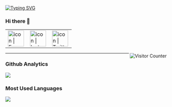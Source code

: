 <a href="https://git.io/typing-svg"><img src="https://readme-typing-svg.herokuapp.com?font=Fira+Code&pause=1000&color=2242F7&background=2DFFAF00&width=435&lines=Hello+%2C+Visitor+!%F0%9F%92%96;I'm+Rushil+from+Taiwan." alt="Typing SVG" /></a>
### Hi there 👋

<!--
**MK1014/MK1014** is a ✨ _special_ ✨ repository because its `README.md` (this file) appears on your GitHub profile.

Here are some ideas to get you started:

- 🔭 I’m currently working on ...
- 🌱 I’m currently learning ...
- 👯 I’m looking to collaborate on ...
- 🤔 I’m looking for help with ...
- 💬 Ask me about ...
- 📫 How to reach me: ...
- 😄 Pronouns: ...
- ⚡ Fun fact: ...
-->

<!--表格還未修改-->
<table>
  <tbody>
    <tr>
      <td><a href="https://www.facebook.com/htchu.taiwan"><img align="left" src="https://user-images.githubusercontent.com/8935531/161361100-1fe2b952-4a79-48ec-8646-58f1f4f9738c.gif" alt="icon | Facebook" width="50"/></a></td>
      <td><a href="https://www.instagram.com/htchu.taiwan/"><img align="left" src="https://user-images.githubusercontent.com/8935531/161361084-a010cae7-5b98-4d09-a189-03862dc6e86e.gif" alt="icon | Instagram" width="50"/></a></td>
      <td><a href="https://twitter.com/htchu.taiwan"><img align="left" src="https://user-images.githubusercontent.com/8935531/161361040-8733e89d-61cd-40c5-b5f1-b02c75896e99.gif" alt="icon | Twitter" width="50"/></a></td>
    </tr>
  </tbody>
</table>


<img align="right" alt="Visitor Counter" src="https://komarev.com/ghpvc/?username=MK1014&style=flat-square&&label=Profile+Views&color=50A1FF">


---

### Github Analytics
<a href="https://github.com/smallo">
  <img src="https://github-readme-stats.vercel.app/api?username=smallo&count_private=true&show_icons=true&include_all_commits=true" />
</a>



### Most Used Languages
<a href="https://github.com/MK1014">
  <img src="https://github-readme-stats.vercel.app/api/top-langs/?username=MK1014&layout=compact&hide=HTML,CSS,Stylus,CoffeeScript,EJS&langs_count=10" />
</a>
